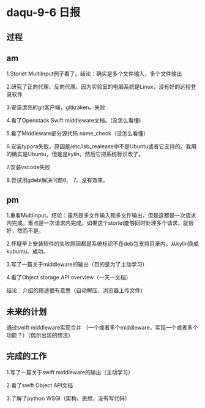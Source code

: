 daqu-9-6 日报
=============

过程
----

am
--

1.Storlet MultiInput例子看了。结论：确实是多个文件输入，多个文件输出

2.研究了正向代理、反向代理。因为实验室的电脑系统是Linux，没有好的远程登录软件

3.安装漂亮的git客户端，gitkraken。失败

4.看了Openstack Swift middleware文档。(没怎么看懂)

5.看了Middleware部分源代码 name\_check（没怎么看懂）

6.安装typora失败，原因是/etc/lsb\_realease中不是Ubuntu或者它支持的。我用的确实是Ubuntu，但是是kylin，然后它把系统标识改了。

7.安装vscode失败

8.尝试用gdebi解决问题6、 7。没有效果。

pm
--

1.重看MultiInput。结论：虽然是多文件输入和多文件输出，但是这都是一次请求内完成。重点是一次请求内完成。如果这个storlet能够同时处理多个请求，就很好，然而不是。

2.怀疑早上安装软件的失败原因都是系统标识不在deb包支持目录内。从kylin换成kubuntu。成功。

3.写了一篇关于middleware的输出（目的是为了主动学习）

4.看了Object storage API overview（一天一文档）

结论：介绍的用途很有意思（自动解压、浏览器上传文件）

未来的计划
----------

通过swift middleware实现合并
（一个或者多个middleware，实现一个或者多个功能？）（偶尔出现的想法）

完成的工作
----------

1.写了一篇关于swift middleware的输出（主动学习）

2.看了swift Object API文档

3.了解了python WSGI（架构、思想，没有写代码）
